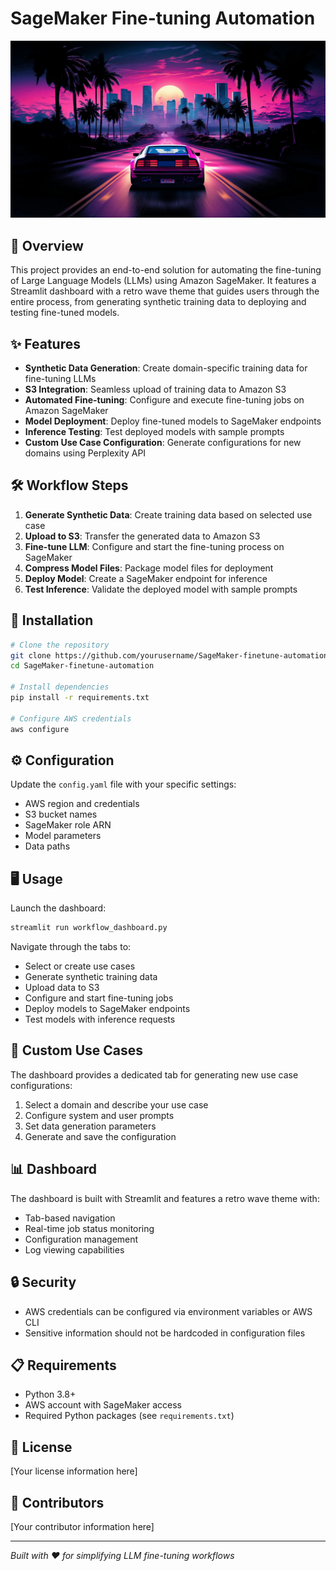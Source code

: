 # SageMaker Fine-tuning Automation

![Retro Wave Theme](./vibe_themes/car-outrun-synthwave-city-building-sunset-palm-tree-digital-art-4k-wallpaper-uhdpaper.com-275@0@j.jpg)

## 🚀 Overview

This project provides an end-to-end solution for automating the fine-tuning of Large Language Models (LLMs) using Amazon SageMaker. It features a Streamlit dashboard with a retro wave theme that guides users through the entire process, from generating synthetic training data to deploying and testing fine-tuned models.

## ✨ Features

- **Synthetic Data Generation**: Create domain-specific training data for fine-tuning LLMs
- **S3 Integration**: Seamless upload of training data to Amazon S3
- **Automated Fine-tuning**: Configure and execute fine-tuning jobs on Amazon SageMaker
- **Model Deployment**: Deploy fine-tuned models to SageMaker endpoints
- **Inference Testing**: Test deployed models with sample prompts
- **Custom Use Case Configuration**: Generate configurations for new domains using Perplexity API

## 🛠️ Workflow Steps

1. **Generate Synthetic Data**: Create training data based on selected use case
2. **Upload to S3**: Transfer the generated data to Amazon S3
3. **Fine-tune LLM**: Configure and start the fine-tuning process on SageMaker
4. **Compress Model Files**: Package model files for deployment
5. **Deploy Model**: Create a SageMaker endpoint for inference
6. **Test Inference**: Validate the deployed model with sample prompts

## 🔧 Installation

```bash
# Clone the repository
git clone https://github.com/yourusername/SageMaker-finetune-automation.git
cd SageMaker-finetune-automation

# Install dependencies
pip install -r requirements.txt

# Configure AWS credentials
aws configure
```

## ⚙️ Configuration

Update the `config.yaml` file with your specific settings:

- AWS region and credentials
- S3 bucket names
- SageMaker role ARN
- Model parameters
- Data paths

## 🖥️ Usage

Launch the dashboard:

```bash
streamlit run workflow_dashboard.py
```

Navigate through the tabs to:
- Select or create use cases
- Generate synthetic training data
- Upload data to S3
- Configure and start fine-tuning jobs
- Deploy models to SageMaker endpoints
- Test models with inference requests

## 🌟 Custom Use Cases

The dashboard provides a dedicated tab for generating new use case configurations:

1. Select a domain and describe your use case
2. Configure system and user prompts
3. Set data generation parameters
4. Generate and save the configuration

## 📊 Dashboard

The dashboard is built with Streamlit and features a retro wave theme with:
- Tab-based navigation
- Real-time job status monitoring
- Configuration management
- Log viewing capabilities

## 🔒 Security

- AWS credentials can be configured via environment variables or AWS CLI
- Sensitive information should not be hardcoded in configuration files

## 📋 Requirements

- Python 3.8+
- AWS account with SageMaker access
- Required Python packages (see `requirements.txt`)

## 📝 License

[Your license information here]

## 👥 Contributors

[Your contributor information here]

---

*Built with ❤️ for simplifying LLM fine-tuning workflows*
